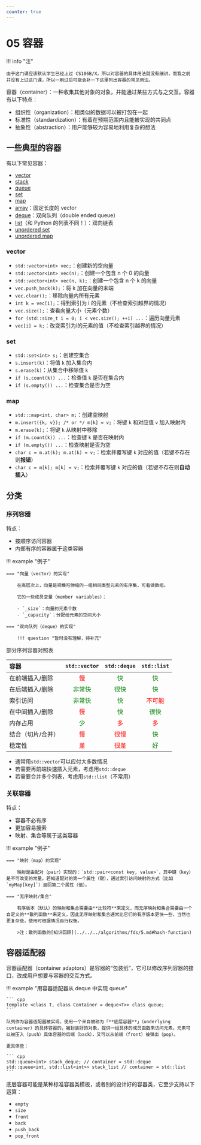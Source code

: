 ```yaml
---
counter: true
---
```



# 05 容器

!!! info "注"

    由于这门课应该默认学生已经上过 CS106B/X，所以对容器的具体用法就没有细讲，而我之前并没有上过这门课，所以一刷过后可能会补一下这里列出容器的常见用法。

容器（container）：一种收集其他对象的对象，并能通过某些方式与之交互。容器有以下特点：

- 组织性（organization）：相类似的数据可以被打包在一起
- 标准性（standardization）：有着在预期范围内且能被实现的共同点
- 抽象性（abstraction）：用户能够较为容易地利用复杂的想法

## 一些典型的容器

有以下常见容器：

- [vector](https://en.cppreference.com/w/cpp/container/vector)
- [stack](https://en.cppreference.com/w/cpp/container/stack)
- [queue](https://en.cppreference.com/w/cpp/container/queue)
- [set](https://en.cppreference.com/w/cpp/container/set)
- [map](https://en.cppreference.com/w/cpp/container/map)
- [array](https://en.cppreference.com/w/cpp/container/array)：固定长度的 vector
- [deque](https://en.cppreference.com/w/cpp/container/deque)：双向队列（double ended queue）
- [list](https://en.cppreference.com/w/cpp/container/list)（和 Python 的列表不同！）：双向链表
- [unordered set](https://en.cppreference.com/w/cpp/container/unordered_set)
- [unordered map](https://en.cppreference.com/w/cpp/container/unordered_map)

### vector

- `std::vector<int> vec;`：创建新的空向量
- `std::vector<int> vec(n);`：创建一个包含 n 个 0 的向量
- `std::vector<int> vec(n, k);`：创建一个包含 n 个 k 的向量
- `vec.push_back(k);`：将 k 加在向量的末端
- `vec.clear();`：移除向量内所有元素
- `int k = vec[i];`：得到索引为 i 的元素（不检查索引越界的情况）
- `vec.size();`：查看向量大小（元素个数）
- `for (std::size_t i = 0; i < vec.size(); ++i) ...`：遍历向量元素
- `vec[i] = k;`：改变索引为i的元素的值（不检查索引越界的情况）

### set

- `std::set<int> s;`：创建空集合
- `s.insert(k)`：将值 `k` 加入集合内
- `s.erase(k)`：从集合中移除值 `k`
- `if (s.count(k)) ...`：检查值 `k` 是否在集合内
- `if (s.empty()) ...`：检查集合是否为空

### map

- `std:::map<int, char> m;`：创建空映射
- `m.insert({k, v}); /* or */ m[k] = v;`：将键 `k` 和对应值 `v` 加入映射内
- `m.erase(k);`：将键 `k` 从映射中移除
- `if (m.count(k)) ...`：检查键 `k` 是否在映射内
- `if (m.empty()) ...`：检查映射是否为空
- `char c = m.at(k); m.at(k) = v;`：检索并覆写键 `k` 对应的值（若键不存在则**报错**）
- `char c = m[k]; m[k] = v;`：检索并覆写键 `k` 对应的值（若键不存在则**自动插入**）

## 分类

### 序列容器

特点：

- 按顺序访问容器
- 内部有序的容器属于这类容器

!!! example "例子"

    === "向量（vector）的实现"

        在高层次上，向量是规模可伸缩的一组相同类型元素的有序集，可看做数组。

        它的一些成员变量（member variables）：

        - `_size`：向量的元素个数
        - `_capacity`：分配给元素的空间大小

    === "双向队列（deque）的实现"

        !!! question "暂时没有理解，待补充"

部分序列容器对照表

|容器|`std::vector`|`std::deque`|`std::list`|
|:--|:--:|:--:|:--:|
|在前端插入/删除|<span style="color: red">慢</span>|<span style="color: green">快</span>|<span style="color: green">快</span>|
|在后端插入/删除|<span style="color: green">非常快</span>|<span style="color: green">很快</span>|<span style="color: green">快</span>|
|索引访问|<span style="color: green">非常快</span>|<span style="color: green">快</span>|<span style="color: red">不可能</span>|
|在中间插入/删除|<span style="color: red">慢</span>|<span style="color: green">快</span>|<span style="color: green">很快</span>|
|内存占用|<span style="color: green">少</span>|<span style="color: red">多</span>|<span style="color: red">多</span>|
|结合（切片/合并）|<span style="color: red">慢</span>|<span style="color: red">很慢</span>|<span style="color: green">快</span>|
|稳定性|<span style="color: red">差</span>|<span style="color: red">很差</span>|<span style="color: green">好</span>|

- 通常用`std::vector`可以应付大多数情况
- 若需要再前端快速插入元素，考虑用`std::deque`
- 若需要合并多个列表，考虑用`std::list`（不常用）


### 关联容器

特点：

- 容器不必有序
- 更加容易搜索
- 映射、集合等属于这类容器

!!! example "例子"

    === "映射（map）的实现"

        映射是由配对（pair）实现的：`std::pair<const key, value>`，其中键（key）是不可改变的常量。若知道配对的第一个属性（键），通过索引访问映射的方式（比如`myMap[key]`）返回第二个属性（值）。

    === "无序映射/集合"

        有序版本（默认）的映射和集合需要由**比较符**来定义，而无序映射和集合需要由一个自定义的**散列函数**来定义，因此无序映射和集合通常比它们的有序版本更快一些，当然也更复杂些，使用时根据情况自行权衡。

        >注：散列函数的[知识回顾](../../../algorithms/fds/5.md#hash-function)

## 容器适配器

容器适配器（container adaptors）是容器的“包装纸”，它可以修改序列容器的接口，改成用户想要与容器的交互方式。

!!! example "用容器适配器从 deque 中实现 queue"

    ``` cpp
    template <class T, class Container = deque<T>> class queue;
    ```

    队列作为容器适配器被实现，使用一个来自被称为「**底层容器**」（underlying container）的具体容器的，被封装好的对象，提供一组具体的成员函数来访问元素。元素可以被压入（push）具体容器的后端（back），又可以从前端（front）被弹出（pop）。

    更具体些：

    ``` cpp
    std::queue<int> stack_deque; // container = std::deque
    std::queue<int, std::list<int>> stack_list // container = std::list
    ```

底层容器可能是某种标准容器类模板，或者别的设计好的容器类，它至少支持以下运算：

- `empty`
- `size`
- `front`
- `back`
- `push_back`
- `pop_front`